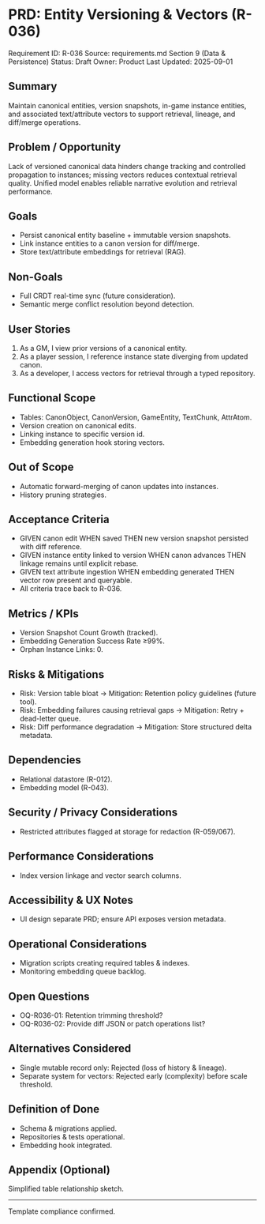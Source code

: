 # PRD: Entity Versioning & Vectors (R-036)

Requirement ID: R-036
Source: requirements.md Section 9 (Data & Persistence)
Status: Draft
Owner: Product
Last Updated: 2025-09-01

## Summary

Maintain canonical entities, version snapshots, in-game instance entities, and associated text/attribute vectors to support retrieval, lineage, and diff/merge operations.

## Problem / Opportunity

Lack of versioned canonical data hinders change tracking and controlled propagation to instances; missing vectors reduces contextual retrieval quality. Unified model enables reliable narrative evolution and retrieval performance.

## Goals

- Persist canonical entity baseline + immutable version snapshots.
- Link instance entities to a canon version for diff/merge.
- Store text/attribute embeddings for retrieval (RAG).

## Non-Goals

- Full CRDT real-time sync (future consideration).
- Semantic merge conflict resolution beyond detection.

## User Stories

1. As a GM, I view prior versions of a canonical entity.
2. As a player session, I reference instance state diverging from updated canon.
3. As a developer, I access vectors for retrieval through a typed repository.

## Functional Scope

- Tables: CanonObject, CanonVersion, GameEntity, TextChunk, AttrAtom.
- Version creation on canonical edits.
- Linking instance to specific version id.
- Embedding generation hook storing vectors.

## Out of Scope

- Automatic forward-merging of canon updates into instances.
- History pruning strategies.

## Acceptance Criteria

- GIVEN canon edit WHEN saved THEN new version snapshot persisted with diff reference.
- GIVEN instance entity linked to version WHEN canon advances THEN linkage remains until explicit rebase.
- GIVEN text attribute ingestion WHEN embedding generated THEN vector row present and queryable.
- All criteria trace back to R-036.

## Metrics / KPIs

- Version Snapshot Count Growth (tracked).
- Embedding Generation Success Rate ≥99%.
- Orphan Instance Links: 0.

## Risks & Mitigations

- Risk: Version table bloat → Mitigation: Retention policy guidelines (future tool).
- Risk: Embedding failures causing retrieval gaps → Mitigation: Retry + dead-letter queue.
- Risk: Diff performance degradation → Mitigation: Store structured delta metadata.

## Dependencies

- Relational datastore (R-012).
- Embedding model (R-043).

## Security / Privacy Considerations

- Restricted attributes flagged at storage for redaction (R-059/067).

## Performance Considerations

- Index version linkage and vector search columns.

## Accessibility & UX Notes

- UI design separate PRD; ensure API exposes version metadata.

## Operational Considerations

- Migration scripts creating required tables & indexes.
- Monitoring embedding queue backlog.

## Open Questions

- OQ-R036-01: Retention trimming threshold?
- OQ-R036-02: Provide diff JSON or patch operations list?

## Alternatives Considered

- Single mutable record only: Rejected (loss of history & lineage).
- Separate system for vectors: Rejected early (complexity) before scale threshold.

## Definition of Done

- Schema & migrations applied.
- Repositories & tests operational.
- Embedding hook integrated.

## Appendix (Optional)

Simplified table relationship sketch.

---
Template compliance confirmed.
